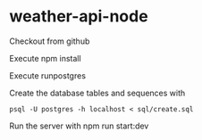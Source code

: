 # weather-api-node

Checkout from github

Execute npm install

Execute runpostgres

Create the database tables and sequences with
```
psql -U postgres -h localhost < sql/create.sql
```
Run the server with
npm run start:dev
